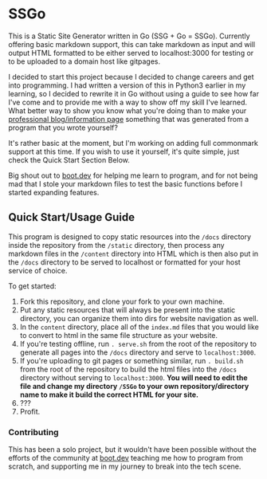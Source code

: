 # SSGo

This is a Static Site Generator written in Go (SSG + Go = SSGo). Currently offering basic markdown support, this can take markdown as input and will output HTML formatted to be either served to localhost:3000 for testing or to be uploaded to a domain host like gitpages.

I decided to start this project because I decided to change careers and get into programming. I had written a version of this in Python3 earlier in my learning, so I decided to rewrite it in Go without using a guide to see how far I've come and to provide me with a way to show off my skill I've learned. What better way to show you know what you're doing than to make your [professional blog/information page](https://daxin319.github.io/SSGo/) something that was generated from a program that you wrote yourself?

It's rather basic at the moment, but I'm working on adding full commonmark support at this time. If you wish to use it yourself, it's quite simple, just check the Quick Start Section Below.

Big shout out to [boot.dev](https://www.boot.dev?bannerlord=daxin319) for helping me learn to program, and for not being mad that I stole your markdown files to test the basic functions before I started expanding features.

## Quick Start/Usage Guide

This program is designed to copy static resources into the `/docs` directory inside the repository from the `/static` directory, then process any markdown files in the `/content` directory into HTML which is then also put in the `/docs` directory to be served to localhost or formatted for your host service of choice.

To get started:

1. Fork this repository, and clone your fork to your own machine.
2. Put any static resources that will always be present into the static directory, you can organize them into dirs for website navigation as well.
3. In the `content` directory, place all of the `index.md` files that you would like to convert to html in the same file structure as your website.
4. If you're testing offline, run `. serve.sh` from the root of the repository to generate all pages into the `/docs` directory and serve to `localhost:3000`.
5. If you're uploading to git pages or something similar, run `. build.sh` from the root of the repository to build the html files into the `/docs` directory without serving to `localhost:3000`. **You will need to edit the file and change my directory `/SSGo` to your own repository/directory name to make it build the correct HTML for your site.**
6. ???
7. Profit.

### Contributing

This has been a solo project, but it wouldn't have been possible without the efforts of the community at [boot.dev](https://www.boot.dev?bannerlord=daxin319) teaching me how to program from scratch, and supporting me in my journey to break into the tech scene.
